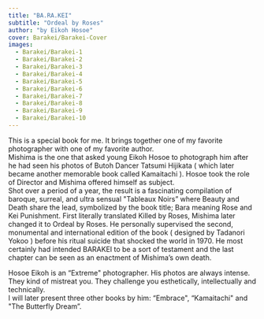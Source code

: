 ```yaml
---
title: "BA.RA.KEI"
subtitle: "Ordeal by Roses"
author: "by Eikoh Hosoe"
cover: Barakei/Barakei-Cover
images:
  - Barakei/Barakei-1
  - Barakei/Barakei-2
  - Barakei/Barakei-3
  - Barakei/Barakei-4
  - Barakei/Barakei-5
  - Barakei/Barakei-6
  - Barakei/Barakei-7
  - Barakei/Barakei-8
  - Barakei/Barakei-9
  - Barakei/Barakei-10
---
```


This is a special book for me.
It brings together one of my favorite photographer with one of my favorite author.  
Mishima is the one that asked young Eikoh Hosoe to photograph him after he had seen his photos of Butoh Dancer Tatsumi Hijikata ( which later became another memorable book called Kamaitachi ).
Hosoe took the role of Director and Mishima offered himself as subject.  
Shot over a period of a year, the result is a fascinating compilation of baroque, surreal, and ultra sensual "Tableaux Noirs” where Beauty and Death share the lead, symbolized by the book title; Bara meaning Rose and Kei Punishment.
First literally translated  Killed by Roses, Mishima later changed it to Ordeal by Roses.
He personally supervised the second, monumental and international edition of the book ( designed by Tadanori Yokoo ) before his ritual suicide that shocked the world in 1970.
He most certainly had intended BARAKEI to be a sort of testament and the last chapter can be seen as an enactment of Mishima’s own death.  

Hosoe Eikoh is an “Extreme" photographer. His photos are always intense. They kind of mistreat you. They challenge you esthetically, intellectually and technically.  
I will later present three other books by him: “Embrace", “Kamaitachi" and "The Butterfly Dream”.

